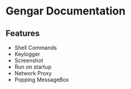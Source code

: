 # Gengar Documentation

## Features
- Shell Commands
- Keylogger
- Screenshot
- Run on startup
- Network Proxy
- Popping MessageBox
